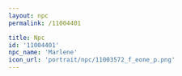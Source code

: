 ```yaml
---
layout: npc
permalink: /11004401

title: Npc
id: '11004401'
npc_name: 'Marlene'
icon_url: 'portrait/npc/11003572_f_eone_p.png'
---
```

